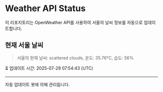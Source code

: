 
# Weather API Status

이 리포지토리는 OpenWeather API를 사용하여 서울의 날씨 정보를 자동으로 업데이트합니다.

## 현재 서울 날씨
> 서울의 현재 날씨: scattered clouds, 온도: 35.76°C, 습도: 56%

⏳ 업데이트 시간: 2025-07-29 07:54:43 (UTC)

---
자동 업데이트 봇에 의해 관리됩니다.
